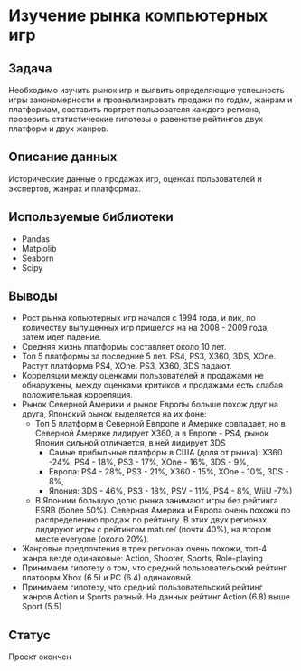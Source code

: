 # Изучение рынка компьютерных игр

## Задача
Необходимо изучить рынок игр и выявить определяющие успешность игры закономерности и проанализировать продажи по годам, жанрам и платформам, составить портрет пользователя каждого региона, проверить статистические гипотезы о равенстве рейтингов двух платформ и двух жанров.

## Описание данных
Исторические данные о продажах игр, оценках пользователей и экспертов, жанрах и платформах.

## Используемые библиотеки
- Pandas
- Matplolib
- Seaborn
- Scipy

## Выводы
 - Рост рынка копьютерных игр начался с 1994 года, и пик, по количеству выпущенных игр пришелся на на 2008 - 2009 года, затем идет падение. 
 - Средняя жизнь платформы составляет около 10 лет.
 - Топ 5 платформы за последние 5 лет. PS4, PS3, X360, 3DS, XOne. Растут платформа PS4, XOne. PS3, X360, 3DS падают.
 - Корреляции между оценками пользователей и продажами не обнаружены, между оценками критиков и продажами есть слабая положительная корреляция. 
 - Рынок Северной Америки и рынок Европы больше похож друг на друга, Японский рынок выделяется на их фоне:
   - Топ 5 платформ в Северной Евпропе и Америке совпадает, но в Северной Америке лидирует  X360, а в Европе - PS4, рынок Японии сильной отличается, в ней лидирует 3DS
     - Самые прибыльные платфоры в США (доля от рынка): X360 -24%, PS4 - 18%, PS3 - 17%, XOne - 16%, 3DS - 9%,
     - Европа: PS4 - 28%, PS3  - 21%, X360 - 15%, XOne - 10%, 3DS - 8%,
     - Япония: 3DS - 46%, PS3 - 18%, PSV  - 11%, PS4 - 8%, WiiU  -7%)
   - В Япониии большую долю рынка занимают игры без рейтинга ESRB (более 50%). Северная Америка и Европа очень похожи по распределению продаж по рейтингу. В этих двух регионах лидируют игры с рейтингом mature/ (почти 40%), на втором месте everyone (около 20%).
 - Жанровые предпочтения в трех регионах очень похожи, топ-4 жанра везде одинаковые: Action, Shooter, Sports, Role-playing
 - Принимаем гипотезу о том, что средний пользовательский рейтинг платформ Xbox (6.5) и PC (6.4) одинаковый.
 - Принимаем гипотезу, что средний пользовательский рейтинг жанров Action и Sports разный. На данных рейтинг Action (6.8) выше Sport (5.5)
 
 ## Статус
Проект окончен

